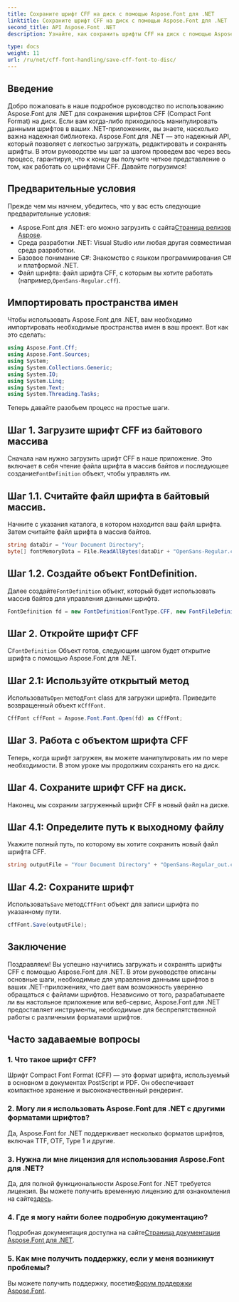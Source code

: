 ```yaml
---
title: Сохраните шрифт CFF на диск с помощью Aspose.Font для .NET
linktitle: Сохраните шрифт CFF на диск с помощью Aspose.Font для .NET
second_title: API Aspose.Font .NET
description: Узнайте, как сохранить шрифты CFF на диск с помощью Aspose.Font for .NET, с помощью нашего пошагового руководства. Легко освойте манипуляции со шрифтами в приложениях .NET.

type: docs
weight: 11
url: /ru/net/cff-font-handling/save-cff-font-to-disc/
---
```

## Введение
Добро пожаловать в наше подробное руководство по использованию Aspose.Font для .NET для сохранения шрифтов CFF (Compact Font Format) на диск. Если вам когда-либо приходилось манипулировать данными шрифтов в ваших .NET-приложениях, вы знаете, насколько важна надежная библиотека. Aspose.Font для .NET — это надежный API, который позволяет с легкостью загружать, редактировать и сохранять шрифты. В этом руководстве мы шаг за шагом проведем вас через весь процесс, гарантируя, что к концу вы получите четкое представление о том, как работать со шрифтами CFF. Давайте погрузимся!
## Предварительные условия
Прежде чем мы начнем, убедитесь, что у вас есть следующие предварительные условия:
-  Aspose.Font для .NET: его можно загрузить с сайта[Страница релизов Aspose](https://releases.aspose.com/font/net/).
- Среда разработки .NET: Visual Studio или любая другая совместимая среда разработки.
- Базовое понимание C#: Знакомство с языком программирования C# и платформой .NET.
-  Файл шрифта: файл шрифта CFF, с которым вы хотите работать (например,`OpenSans-Regular.cff`).
## Импортировать пространства имен
Чтобы использовать Aspose.Font для .NET, вам необходимо импортировать необходимые пространства имен в ваш проект. Вот как это сделать:
```csharp
using Aspose.Font.Cff;
using Aspose.Font.Sources;
using System;
using System.Collections.Generic;
using System.IO;
using System.Linq;
using System.Text;
using System.Threading.Tasks;
```
Теперь давайте разобьем процесс на простые шаги.
## Шаг 1. Загрузите шрифт CFF из байтового массива
 Сначала нам нужно загрузить шрифт CFF в наше приложение. Это включает в себя чтение файла шрифта в массив байтов и последующее создание`FontDefinition` объект, чтобы управлять им.
## Шаг 1.1. Считайте файл шрифта в байтовый массив.
Начните с указания каталога, в котором находится ваш файл шрифта. Затем считайте файл шрифта в массив байтов.
```csharp
string dataDir = "Your Document Directory";
byte[] fontMemoryData = File.ReadAllBytes(dataDir + "OpenSans-Regular.cff");
```
## Шаг 1.2. Создайте объект FontDefinition.
 Далее создайте`FontDefinition` объект, который будет использовать массив байтов для управления данными шрифта.
```csharp
FontDefinition fd = new FontDefinition(FontType.CFF, new FontFileDefinition("cff", new ByteContentStreamSource(fontMemoryData)));
```
## Шаг 2. Откройте шрифт CFF
 С`FontDefinition` Объект готов, следующим шагом будет открытие шрифта с помощью Aspose.Font для .NET.
## Шаг 2.1: Используйте открытый метод
 Использовать`Open` метод`Font` class для загрузки шрифта. Приведите возвращенный объект к`CffFont`.
```csharp
CffFont cffFont = Aspose.Font.Font.Open(fd) as CffFont;
```
## Шаг 3. Работа с объектом шрифта CFF
Теперь, когда шрифт загружен, вы можете манипулировать им по мере необходимости. В этом уроке мы продолжим сохранять его на диск.
## Шаг 4. Сохраните шрифт CFF на диск.
Наконец, мы сохраним загруженный шрифт CFF в новый файл на диске.
## Шаг 4.1: Определите путь к выходному файлу
Укажите полный путь, по которому вы хотите сохранить новый файл шрифта CFF.
```csharp
string outputFile = "Your Document Directory" + "OpenSans-Regular_out.cff";
```
## Шаг 4.2: Сохраните шрифт
 Использовать`Save` метод`CffFont` объект для записи шрифта по указанному пути.
```csharp
cffFont.Save(outputFile);
```
## Заключение
Поздравляем! Вы успешно научились загружать и сохранять шрифты CFF с помощью Aspose.Font для .NET. В этом руководстве описаны основные шаги, необходимые для управления данными шрифтов в ваших .NET-приложениях, что дает вам возможность уверенно обращаться с файлами шрифтов. Независимо от того, разрабатываете ли вы настольное приложение или веб-сервис, Aspose.Font для .NET предоставляет инструменты, необходимые для беспрепятственной работы с различными форматами шрифтов.
## Часто задаваемые вопросы
### 1. Что такое шрифт CFF?
Шрифт Compact Font Format (CFF) — это формат шрифта, используемый в основном в документах PostScript и PDF. Он обеспечивает компактное хранение и высококачественный рендеринг.
### 2. Могу ли я использовать Aspose.Font для .NET с другими форматами шрифтов?
Да, Aspose.Font for .NET поддерживает несколько форматов шрифтов, включая TTF, OTF, Type 1 и другие.
### 3. Нужна ли мне лицензия для использования Aspose.Font для .NET?
 Да, для полной функциональности Aspose.Font for .NET требуется лицензия. Вы можете получить временную лицензию для ознакомления на сайте[здесь](https://purchase.aspose.com/temporary-license/).
### 4. Где я могу найти более подробную документацию?
 Подробная документация доступна на сайте[Страница документации Aspose.Font для .NET](https://reference.aspose.com/font/net/).
### 5. Как мне получить поддержку, если у меня возникнут проблемы?
 Вы можете получить поддержку, посетив[Форум поддержки Aspose.Font](https://forum.aspose.com/c/font/41).